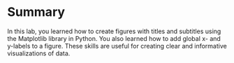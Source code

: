 # Summary

In this lab, you learned how to create figures with titles and subtitles using the Matplotlib library in Python. You also learned how to add global x- and y-labels to a figure. These skills are useful for creating clear and informative visualizations of data.
